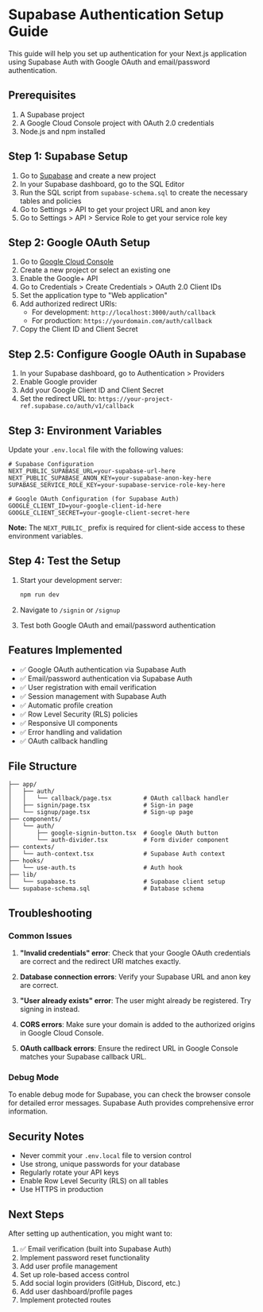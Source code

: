 # Supabase Authentication Setup Guide

This guide will help you set up authentication for your Next.js application using Supabase Auth with Google OAuth and email/password authentication.

## Prerequisites

1. A Supabase project
2. A Google Cloud Console project with OAuth 2.0 credentials
3. Node.js and npm installed

## Step 1: Supabase Setup

1. Go to [Supabase](https://supabase.com) and create a new project
2. In your Supabase dashboard, go to the SQL Editor
3. Run the SQL script from `supabase-schema.sql` to create the necessary tables and policies
4. Go to Settings > API to get your project URL and anon key
5. Go to Settings > API > Service Role to get your service role key

## Step 2: Google OAuth Setup

1. Go to [Google Cloud Console](https://console.cloud.google.com)
2. Create a new project or select an existing one
3. Enable the Google+ API
4. Go to Credentials > Create Credentials > OAuth 2.0 Client IDs
5. Set the application type to "Web application"
6. Add authorized redirect URIs:
   - For development: `http://localhost:3000/auth/callback`
   - For production: `https://yourdomain.com/auth/callback`
7. Copy the Client ID and Client Secret

## Step 2.5: Configure Google OAuth in Supabase

1. In your Supabase dashboard, go to Authentication > Providers
2. Enable Google provider
3. Add your Google Client ID and Client Secret
4. Set the redirect URL to: `https://your-project-ref.supabase.co/auth/v1/callback`

## Step 3: Environment Variables

Update your `.env.local` file with the following values:

```env
# Supabase Configuration
NEXT_PUBLIC_SUPABASE_URL=your-supabase-url-here
NEXT_PUBLIC_SUPABASE_ANON_KEY=your-supabase-anon-key-here
SUPABASE_SERVICE_ROLE_KEY=your-supabase-service-role-key-here

# Google OAuth Configuration (for Supabase Auth)
GOOGLE_CLIENT_ID=your-google-client-id-here
GOOGLE_CLIENT_SECRET=your-google-client-secret-here
```

**Note:** The `NEXT_PUBLIC_` prefix is required for client-side access to these environment variables.

## Step 4: Test the Setup

1. Start your development server:
   ```bash
   npm run dev
   ```

2. Navigate to `/signin` or `/signup`
3. Test both Google OAuth and email/password authentication

## Features Implemented

- ✅ Google OAuth authentication via Supabase Auth
- ✅ Email/password authentication via Supabase Auth
- ✅ User registration with email verification
- ✅ Session management with Supabase Auth
- ✅ Automatic profile creation
- ✅ Row Level Security (RLS) policies
- ✅ Responsive UI components
- ✅ Error handling and validation
- ✅ OAuth callback handling

## File Structure

```
├── app/
│   ├── auth/
│   │   └── callback/page.tsx         # OAuth callback handler
│   ├── signin/page.tsx               # Sign-in page
│   └── signup/page.tsx               # Sign-up page
├── components/
│   └── auth/
│       ├── google-signin-button.tsx  # Google OAuth button
│       └── auth-divider.tsx          # Form divider component
├── contexts/
│   └── auth-context.tsx              # Supabase Auth context
├── hooks/
│   └── use-auth.ts                   # Auth hook
├── lib/
│   └── supabase.ts                   # Supabase client setup
└── supabase-schema.sql               # Database schema
```

## Troubleshooting

### Common Issues

1. **"Invalid credentials" error**: Check that your Google OAuth credentials are correct and the redirect URI matches exactly.

2. **Database connection errors**: Verify your Supabase URL and anon key are correct.

3. **"User already exists" error**: The user might already be registered. Try signing in instead.

4. **CORS errors**: Make sure your domain is added to the authorized origins in Google Cloud Console.

5. **OAuth callback errors**: Ensure the redirect URL in Google Console matches your Supabase callback URL.

### Debug Mode

To enable debug mode for Supabase, you can check the browser console for detailed error messages. Supabase Auth provides comprehensive error information.

## Security Notes

- Never commit your `.env.local` file to version control
- Use strong, unique passwords for your database
- Regularly rotate your API keys
- Enable Row Level Security (RLS) on all tables
- Use HTTPS in production

## Next Steps

After setting up authentication, you might want to:

1. ✅ Email verification (built into Supabase Auth)
2. Implement password reset functionality
3. Add user profile management
4. Set up role-based access control
5. Add social login providers (GitHub, Discord, etc.)
6. Add user dashboard/profile pages
7. Implement protected routes